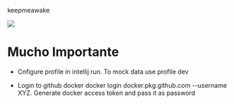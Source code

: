 keepmeawake

<img src="https://github.com/akulinski/keepmeawake/workflows/Java%20CI/badge.svg">



# Mucho Importante

* Cnfigure profile in intellij run. To mock data use profile dev

* Login to github docker docker login docker.pkg.github.com --username XYZ. Generate docker access token and pass it as password
